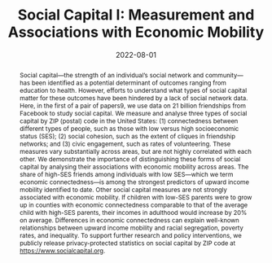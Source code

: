 ---
title: "Social Capital I: Measurement and Associations with Economic Mobility"
collection: wps
link: "https://www.nature.com/articles/s41586-022-04996-4"
coauthors: "Raj Chetty, Matthew O. Jackson, Johannes Stroebel, Theresa Kuchler, Nathaniel Hendren, Robert Fluegge, Sara Gong, Federico Gonzalez, Armelle Grondin, Matthew Jacob, Martin Koenen, Eduardo Laguna-Muggenburg, Florian Mudekereza, Tom Rutter, Nicolaj Thor, Wilbur Townsend, Ruby Zhang, Mike Bailey, Pablo Barberá, Monica Bhole, and Nils Wernerfelt"
date: 2022-08-01
outcome: 'Nature, 608 (7921), 108-121. 2022.'
outcome_link: https://www.nature.com/articles/s41586-022-04996-4
press: <a href="https://www.nytimes.com/interactive/2022/08/01/upshot/rich-poor-friendships.html">New York Times (1)</a> | <a href="https://www.nytimes.com/2022/08/01/briefing/economic-ladder-rich-poor-americans.html">New York Times (2)</a> | <a href="https://www.economist.com/graphic-detail/2022/08/01/a-new-study-shows-how-much-social-capital-matters">Economist</a> | <a href="https://www.npr.org/sections/money/2022/08/01/1114661467/why-the-american-dream-is-more-attainable-in-some-cities-than-others">NPR</a> | <a href="https://www.cbsnews.com/news/economic-mobility-poor-children-rich-friends-study-raj-chetty/">CBS</a> | <a href="https://www.axios.com/2022/08/02/friendships-poor-kids-wealthy-economic-mobility-us-facebook">Axios</a> | <a href="https://www.brookings.edu/blog/up-front/2022/08/02/7-key-takeaways-from-chettys-new-research-on-friendship-and-economic-mobility/">Brookings</a>
data: <a href="https://socialcapital.org/">Social Capital Atlas</a> | <a href="https://opportunityinsights.org/data/">Data</a> | <a href="https://opportunityinsights.org/wp-content/uploads/2022/08/social-capital_slides.pdf">Slides</a>
abstract: "Social capital—the strength of an individual’s social network and community—has been identified as a potential determinant of outcomes ranging from education to health. However, efforts to understand what types of social capital matter for these outcomes have been hindered by a lack of social network data. Here, in the first of a pair of papers9, we use data on 21 billion friendships from Facebook to study social capital. We measure and analyse three types of social capital by ZIP (postal) code in the United States: (1) connectedness between different types of people, such as those with low versus high socioeconomic status (SES); (2) social cohesion, such as the extent of cliques in friendship networks; and (3) civic engagement, such as rates of volunteering. These measures vary substantially across areas, but are not highly correlated with each other. We demonstrate the importance of distinguishing these forms of social capital by analysing their associations with economic mobility across areas. The share of high-SES friends among individuals with low SES—which we term economic connectedness—is among the strongest predictors of upward income mobility identified to date. Other social capital measures are not strongly associated with economic mobility. If children with low-SES parents were to grow up in counties with economic connectedness comparable to that of the average child with high-SES parents, their incomes in adulthood would increase by 20% on average. Differences in economic connectedness can explain well-known relationships between upward income mobility and racial segregation, poverty rates, and inequality. To support further research and policy interventions, we publicly release privacy-protected statistics on social capital by ZIP code at <a href=https://www.socialcapital.org>https://www.socialcapital.org</a>."
---